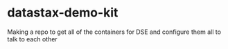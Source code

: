 # datastax-demo-kit
Making a repo to get all of the containers for DSE and configure them all to talk to each other
